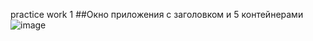 <l1> practice work 1 <l1>
 ##Окно приложения с заголовком и 5 контейнерами
 ![image](https://github.com/GovnoCoder78/FlutterPract1/assets/148610971/1f1cc6a3-5488-43ec-ba96-36e181a8b38d)
